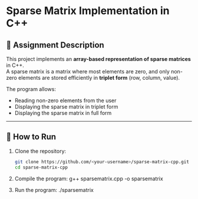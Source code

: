 # Sparse Matrix Implementation in C++

## 📌 Assignment Description
This project implements an **array-based representation of sparse matrices** in C++.  
A sparse matrix is a matrix where most elements are zero, and only non-zero elements are stored efficiently in **triplet form** (row, column, value).

The program allows:
- Reading non-zero elements from the user
- Displaying the sparse matrix in triplet form
- Displaying the sparse matrix in full form

---

## 🚀 How to Run
1. Clone the repository:
   ```bash
   git clone https://github.com/<your-username>/sparse-matrix-cpp.git
   cd sparse-matrix-cpp
   
2. Compile the program:
g++ sparsematrix.cpp -o sparsematrix

3. Run the program:
./sparsematrix
